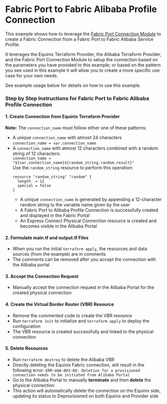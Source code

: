 # Fabric Port to Fabric Alibaba Profile Connection

This example shows how to leverage the [Fabric Port Connection Module](https://registry.terraform.io/modules/equinix/fabric/equinix/latest/submodules/port-connection)
to create a Fabric Connection from a Fabric Port to Fabric Alibaba Service Profile.

It leverages the Equinix Terraform Provider, the Alibaba Terraform Provider, and the Fabric Port Connection
Module to setup the connection based on the parameters you have provided to this example; or based on the pattern
you see used in this example it will allow you to create a more specific use case for your own needs.

See example usage below for details on how to use this example.
### Step by Step Instructions for Fabric Port to Fabric Alibaba Profile Connection

#### 1. Create Connection from Equinix Terraform Provider

**Note:** The `connection_name` must follow either one of these patterns:

* A unique `connection_name` with atmost 24 characters  
`connection_name = var.connection_name`
* A `connection_name` with atmost 12 characters combined with a random string of 12 characters:  
  `connection_name = "${var.connection_name}${random_string.random.result}"`  
  Use the `random_string` resource to perform this operation:
  ```hcl
  resource "random_string" "random" {
    length  = 12
    special = false
  }
  ```
  * A unique `connection_name` is generated by appending a 12-character random string to the variable name given by the user
  * A Fabric Port to Alibaba Profile Connection is successfully created and displayed in the Fabric Portal
  * An Express Connect Physical Connection resource is created and becomes visible in the Alibaba Portal

#### 2. Formulate main.tf and output.tf Files
* When you run the initial `terraform apply`, the resources and data sources (from the example) are in comments
* The comments can be removed after you accept the connection with the Alibaba portal

#### 3. Accept the Connection Request
* Manually accept the connection request in the Alibaba Portal for the created physical connection

#### 4. Create the Virtual Border Router (VBR) Resource
* Remove the commented code to create the VBR resource
* Run `terraform init` to initialize and `terraform apply` to deploy the configuration
* The VBR resource is created successfully and linked to the physical connection

#### 5. Delete Resources
* Run `terraform destroy` to delete the Alibaba VBR
* Directly deleting the Equinix Fabric connection, will result in the following error: `ERR-UAA-003-00: Deletion for a provisioned connection needs to be initiated from Alibaba Portal`  
* Go to the Alibaba Portal to manually **terminate** and then **delete** the physical connection 
* This action will automatically delete the connection on the Equinix side, updating its status to Deprovisioned on both Equinix and Provider side

<!-- BEGIN_TF_DOCS -->

<!-- END_TF_DOCS -->
